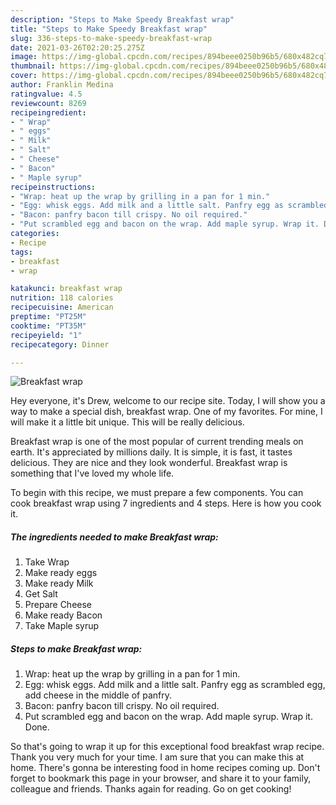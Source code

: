 ```yaml
---
description: "Steps to Make Speedy Breakfast wrap"
title: "Steps to Make Speedy Breakfast wrap"
slug: 336-steps-to-make-speedy-breakfast-wrap
date: 2021-03-26T02:20:25.275Z
image: https://img-global.cpcdn.com/recipes/894beee0250b96b5/680x482cq70/breakfast-wrap-recipe-main-photo.jpg
thumbnail: https://img-global.cpcdn.com/recipes/894beee0250b96b5/680x482cq70/breakfast-wrap-recipe-main-photo.jpg
cover: https://img-global.cpcdn.com/recipes/894beee0250b96b5/680x482cq70/breakfast-wrap-recipe-main-photo.jpg
author: Franklin Medina
ratingvalue: 4.5
reviewcount: 8269
recipeingredient:
- " Wrap"
- " eggs"
- " Milk"
- " Salt"
- " Cheese"
- " Bacon"
- " Maple syrup"
recipeinstructions:
- "Wrap: heat up the wrap by grilling in a pan for 1 min."
- "Egg: whisk eggs. Add milk and a little salt. Panfry egg as scrambled egg, add cheese in the middle of panfry."
- "Bacon: panfry bacon till crispy. No oil required."
- "Put scrambled egg and bacon on the wrap. Add maple syrup. Wrap it. Done."
categories:
- Recipe
tags:
- breakfast
- wrap

katakunci: breakfast wrap 
nutrition: 118 calories
recipecuisine: American
preptime: "PT25M"
cooktime: "PT35M"
recipeyield: "1"
recipecategory: Dinner

---
```



![Breakfast wrap](https://img-global.cpcdn.com/recipes/894beee0250b96b5/680x482cq70/breakfast-wrap-recipe-main-photo.jpg)

Hey everyone, it's Drew, welcome to our recipe site. Today, I will show you a way to make a special dish, breakfast wrap. One of my favorites. For mine, I will make it a little bit unique. This will be really delicious.



Breakfast wrap is one of the most popular of current trending meals on earth. It's appreciated by millions daily. It is simple, it is fast, it tastes delicious. They are nice and they look wonderful. Breakfast wrap is something that I've loved my whole life.


To begin with this recipe, we must prepare a few components. You can cook breakfast wrap using 7 ingredients and 4 steps. Here is how you cook it.

<!--inarticleads1-->

##### The ingredients needed to make Breakfast wrap:

1. Take  Wrap
1. Make ready  eggs
1. Make ready  Milk
1. Get  Salt
1. Prepare  Cheese
1. Make ready  Bacon
1. Take  Maple syrup




<!--inarticleads2-->

##### Steps to make Breakfast wrap:

1. Wrap: heat up the wrap by grilling in a pan for 1 min.
1. Egg: whisk eggs. Add milk and a little salt. Panfry egg as scrambled egg, add cheese in the middle of panfry.
1. Bacon: panfry bacon till crispy. No oil required.
1. Put scrambled egg and bacon on the wrap. Add maple syrup. Wrap it. Done.




So that's going to wrap it up for this exceptional food breakfast wrap recipe. Thank you very much for your time. I am sure that you can make this at home. There's gonna be interesting food in home recipes coming up. Don't forget to bookmark this page in your browser, and share it to your family, colleague and friends. Thanks again for reading. Go on get cooking!
